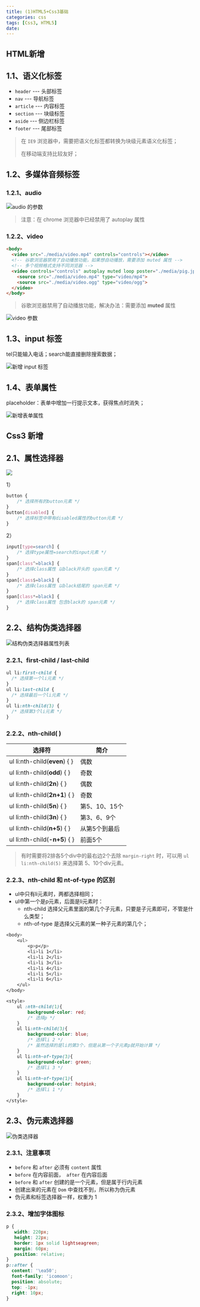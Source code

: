 ```yaml
---
title: (1)HTML5+Css3基础
categories: css
tags: [Css3, HTML5]
date: 
---
```


## HTML新增



## 1.1、语义化标签

-   `header`   ---  头部标签
-   `nav`        ---  导航标签
-   `article` ---   内容标签
-   `section` ---   块级标签
-   `aside`     ---   侧边栏标签
-   `footer`   ---   尾部标签

>   在 `IE9` 浏览器中，需要把语义化标签都转换为块级元素语义化标签；
>
>   在移动端支持比较友好；



##  1.2、多媒体音频标签

### 1.2.1、audio

![audio 的参数](http://mdimg.95408.com/201912191818_942.png)

>注意：在 chrome 浏览器中已经禁用了 autoplay 属性



### 1.2.2、video

``` html
<body>
  <video src="./media/video.mp4" controls="controls"></video>
  <!-- 谷歌浏览器禁用了自动播放功能，如果想自动播放，需要添加 muted 属性 -->
  <!-- 多个视频格式支持不同浏览器 -->
  <video controls="controls" autoplay muted loop poster="./media/pig.jpg">
    <source src="./media/video.mp4" type="video/mp4">
    <source src="./media/video.ogg" type="video/ogg">
  </video>
</body>
```



>谷歌浏览器禁用了自动播放功能，解决办法：需要添加 **muted** 属性



![video 参数](http://mdimg.95408.com/201912191820_561.png?null)



## 1.3、input 标签

tel只能输入电话；search能直接删除搜索数据；

![新增 input 标签](http://mdimg.95408.com/201912191824_8.png?null)



## 1.4、表单属性

placeholder：表单中增加一行提示文本，获得焦点时消失；

![新增表单属性](http://mdimg.95408.com/201912191826_338.png?null)



## Css3 新增



## 2.1、属性选择器

![](http://mdimg.95408.com/201912191830_587.png?null)

1）

``` css
button {
	/* 选择所有的button元素 */
}
button[disabled] {
	/* 选择标签中带有disabled属性的button元素 */
}
```

2）

``` css
input[type=search] {
    /* 选择type属性=search的input元素 */
}
span[class^=black] {
	/* 选择class属性 以black开头的 span元素 */
}
span[class$=black] {
	/* 选择class属性 以black结尾的 span元素 */
}
span[class*=black] {
	/* 选择class属性 包含black的 span元素 */
}
```



## 2.2、结构伪类选择器



![结构伪类选择器属性列表](http://mdimg.95408.com/201912191838_395.png)



### 2.2.1、first-child / last-child



```css
ul li:first-child {
  /* 选择第一个li元素 */
}
ul li:last-child {
  /* 选择最后一个li元素 */
}
ul li:nth-child(3) {
  /* 选择第3个li元素 */
}
```



### 2.2.2、nth-child( )

| 选择符                        | 简介          |
| ----------------------------- | ------------- |
| ul li:nth-child(**even**) { } | 偶数          |
| ul li:nth-child(**odd**) { }  | 奇数          |
| ul li:nth-child(**2n**) { }   | 偶数          |
| ul li:nth-child(**2n+1**) { } | 奇数          |
| ul li:nth-child(**5n**) { }   | 第5、10、15个 |
| ul li:nth-child(**3n**) { }   | 第3、6、9个   |
| ul li:nth-child(**n+5**) { }  | 从第5个到最后 |
| ul li:nth-child(**-n+5**) { } | 前面5个       |



>   有时需要将2排各5个div中的最右边2个去除 ` margin-right ` 时，可以用 ` ul li:nth-child(5) ` 来选择第 5、10个div元素。



### 2.2.3、nth-child 和 nt-of-type 的区别



-   ul中只有li元素时，两都选择相同；
-   ul中第一个是p元素，后面是li元素时：
    -   nth-child 选择父元素里面的第几个子元素，只要是子元素即可，不管是什么类型；
    -   nth-of-type 是选择父元素的某一种子元素的第几个；



``` css
<body>
    <ul>
        <p>p</p>
        <li>li 1</li>
        <li>li 2</li>
        <li>li 3</li>
        <li>li 4</li>
        <li>li 5</li>
        <li>li 6</li>
    </ul>
</body>

<style>
    ul :nth-child(1){
        background-color: red;  
        /* 选择p */
    }
    ul li:nth-child(3){
        background-color: blue;
        /* 选择li 2 */
        /* 虽然选择的是li的第3个，但是从第一个子元素p就开始计算 */
    }
    ul li:nth-of-type(3){
        background-color: green;
        /* 选择li 3 */
    }
    ul li:nth-of-type(1){
        background-color: hotpink;
        /* 选择li 1 */
    }
</style>
```





## 2.3、伪元素选择器



![伪类选择器](http://mdimg.95408.com/201912191916_205.png?null)



### 2.3.1、注意事项



-   `before` 和 `after` 必须有 `content` 属性
-   `before` 在内容前面，` after` 在内容后面
-   `before` 和 `after` 创建的是一个元素，但是属于行内元素
-   创建出来的元素在 `Dom` 中查找不到，所以称为伪元素
-   伪元素和标签选择器一样，权重为 1



### 2.3.2、增加字体图标



``` css
p {
   width: 220px;
   height: 22px;
   border: 1px solid lightseagreen;
   margin: 60px;
   position: relative;
}
p::after {
  content: '\ea50';
  font-family: 'icomoon';
  position: absolute;
  top: -1px;
  right: 10px;
}
```





